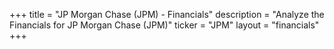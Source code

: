 +++
title = "JP Morgan Chase (JPM) - Financials"
description = "Analyze the Financials for JP Morgan Chase (JPM)"
ticker = "JPM"
layout = "financials"
+++

